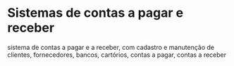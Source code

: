 # Sistemas de contas a pagar e receber
 sistema de contas a pagar e a receber, com cadastro e manutenção de clientes, fornecedores, bancos, cartórios, contas a pagar, contas a receber
